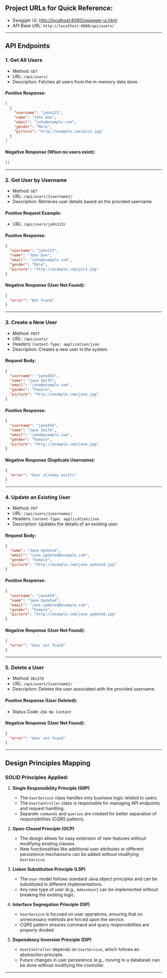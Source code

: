 ## Project URLs for Quick Reference:

- Swagger UI: [http://localhost:8080/swagger-ui.html](http://localhost:8080/swagger-ui.html)
- API Base URL: `http://localhost:8080/api/users/`

---

## API Endpoints

### 1. Get All Users
- Method: `GET`
- URL: `/api/users/`
- Description: Fetches all users from the in-memory data store.

#### Positive Response:
```json
[
  {
    "username": "john123",
    "name": "John Doe",
    "email": "john@example.com",
    "gender": "Male",
    "picture": "http://example.com/pic1.jpg"
  }
]
```

#### Negative Response (When no users exist):
```json
[]
```

---

### 2. Get User by Username
- Method: `GET`
- URL: `/api/users/{username}/`
- Description: Retrieves user details based on the provided username.

#### Positive Request Example:
- URL: `/api/users/john123/`

#### Positive Response:
```json
{
  "username": "john123",
  "name": "John Doe",
  "email": "john@example.com",
  "gender": "Male",
  "picture": "http://example.com/pic1.jpg"
}
```

#### Negative Response (User Not Found):
```json
{
  "error": "Not Found"
}
```

---

### 3. Create a New User
- Method: `POST`
- URL: `/api/users/`
- Headers: `Content-Type: application/json`
- Description: Creates a new user in the system.

#### Request Body:
```json
{
  "username": "jane456",
  "name": "Jane Smith",
  "email": "jane@example.com",
  "gender": "Female",
  "picture": "http://example.com/jane.jpg"
}
```

#### Positive Response:
```json
{
  "username": "jane456",
  "name": "Jane Smith",
  "email": "jane@example.com",
  "gender": "Female",
  "picture": "http://example.com/jane.jpg"
}
```

#### Negative Response (Duplicate Username):
```json
{
  "error": "User already exists"
}
```

---

### 4. Update an Existing User
- Method: `PUT`
- URL: `/api/users/{username}/`
- Headers: `Content-Type: application/json`
- Description: Updates the details of an existing user.

#### Request Body:
```json
{
  "name": "Jane Updated",
  "email": "jane.updated@example.com",
  "gender": "Female",
  "picture": "http://example.com/jane_updated.jpg"
}
```

#### Positive Response:
```json
{
  "username": "jane456",
  "name": "Jane Updated",
  "email": "jane.updated@example.com",
  "gender": "Female",
  "picture": "http://example.com/jane_updated.jpg"
}
```

#### Negative Response (User Not Found):
```json
{
  "error": "User not found"
}
```

---

### 5. Delete a User
- Method: `DELETE`
- URL: `/api/users/{username}/`
- Description: Deletes the user associated with the provided username.

#### Positive Response (User Deleted):
- Status Code: `204 No Content`

#### Negative Response (User Not Found):
```json
{
  "error": "User not found"
}
```

---

## Design Principles Mapping

### SOLID Principles Applied:

1. **Single Responsibility Principle (SRP)**
    - The `UserService` class handles only business logic related to users.
    - The `UserController` class is responsible for managing API endpoints and request handling.
    - Separate `commands` and `queries` are created for better separation of responsibilities (CQRS pattern).

2. **Open-Closed Principle (OCP)**
    - The design allows for easy extension of new features without modifying existing classes.
    - New functionalities like additional user attributes or different persistence mechanisms can be added without modifying `UserService`.

3. **Liskov Substitution Principle (LSP)**
    - The `User` model follows standard Java object principles and can be substituted in different implementations.
    - Any new type of user (e.g., `AdminUser`) can be implemented without breaking the existing logic.

4. **Interface Segregation Principle (ISP)**
    - `UserService` is focused on user operations, ensuring that no unnecessary methods are forced upon the service.
    - CQRS pattern ensures command and query responsibilities are properly divided.

5. **Dependency Inversion Principle (DIP)**
    - `UserController` depends on `UserService`, which follows an abstraction principle.
    - Future changes in user persistence (e.g., moving to a database) can be done without modifying the controller.

---
